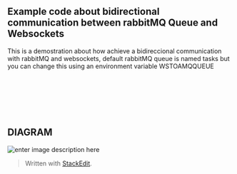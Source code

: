 ## Example code about bidirectional communication between rabbitMQ Queue and Websockets

This is a demostration about how achieve a bidireccional communication with rabbitMQ and websockets,
default rabbitMQ queue is named tasks but you can change this using an environment variable WSTOAMQQUEUE

<br>

<br>

<br>

<br>

<br>

## DIAGRAM

![enter image description here](https://github.com/cocodrino/RabbitMQ-to-NodeJS-Websocket/blob/master/images/graph.png?raw=true)

> Written with [StackEdit](https://stackedit.io/).
